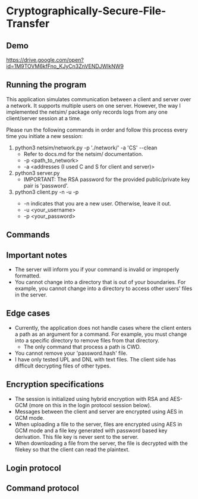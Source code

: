 # Cryptographically-Secure-File-Transfer

## Demo
https://drive.google.com/open?id=1M9TOVM6kfFno_KJyCn3ZnVENDJWlkNW9

## Running the program
This application simulates communication between a client and server over a network. It supports multiple users on one server. However, the way I implemented the netsim/ package only records logs from any one client/server session at a time. 

Please run the following commands in order and follow this process every time you initiate a new session:
1. python3 netsim/network.py -p './network/' -a 'CS' --clean
	- Refer to docs.md for the netsim/ documentation.
    - -p <path_to_network>
    - -a <addresses (I used C and S for client and server)>
2. python3 server.py
	- IMPORTANT: The RSA password for the provided public/private key pair is 'password'.
3. python3 client.py -n -u <username> -p <password>
	- -n indicates that you are a new user. Otherwise, leave it out.
    - -u <your_username>
    - -p <your_password>

## Commands

## Important notes
- The server will inform you if your command is invalid or improperly formatted.
- You cannot change into a directory that is out of your boundaries. For example, you cannot change into a directory to access other users' files in the server.

## Edge cases
- Currently, the application does not handle cases where the client enters a path as an argument for a command. For example, you must change into a specific directory to remove files from that directory. 
	- The only command that process a path is CWD. 
- You cannot remove your 'password.hash' file.
- I have only tested UPL and DNL with text files. The client side has difficult decrypting files of other types.

## Encryption specifications
- The session is initialized using hybrid encryption with RSA and AES-GCM (more on this in the login protocol session below).
- Messages between the client and server are encrypted using AES in GCM mode. 
- When uploading a file to the server, files are encrypted using AES in GCM mode and a file key generated with password based key derivation. This file key is never sent to the server. 
- When downloading a file from the server, the file is decrypted with the filekey so that the client can read the plaintext.

## Login protocol

## Command protocol
